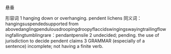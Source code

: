 悬垂

形容词
1
hanging down or overhanging.
pendent lichens
同义词：
hangingsuspendedsupported from abovedanglingpendulousdroopingdroopyflaccidswingingswayingtrailingflowingfallingtumblingrare：pendantpensile
2
undecided; pending.
the use of jurisdiction to decide pendent claims
3
GRAMMAR
(especially of a sentence) incomplete; not having a finite verb.

